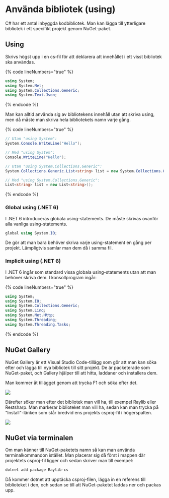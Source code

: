 # Använda bibliotek (using)

C# har ett antal inbyggda kodbibliotek. Man kan lägga till ytterligare bibliotek i ett specifikt projekt genom NuGet-paket.

## Using

Skrivs högst upp i en cs-fil för att deklarera att innehållet i ett visst bibliotek ska användas.

{% code lineNumbers="true" %}
```csharp
using System;
using System.Net;
using System.Collections.Generic;
using System.Text.Json;
```
{% endcode %}

Man kan alltid använda sig av bibliotekens innehåll utan att skriva using, men då måste man skriva hela bibliotekets namn varje gång.

{% code lineNumbers="true" %}
```csharp
// Utan "using System":
System.Console.WriteLine("Hello");

// Med "using System":
Console.WriteLine("Hello");

// Utan "using System.Collections.Generic":
System.Collections.Generic.List<string> list = new System.Collections.Generic.List<string>();

// Med "using System.Collections.Generic":
List<string> list = new List<string>();
```
{% endcode %}

### Global using (.NET 6)

I .NET 6 introduceras globala using-statements. De måste skrivas ovanför alla vanliga using-statements.

```csharp
global using System.IO;
```

De gör att man bara behöver skriva varje using-statement en gång per projekt. Lämpligtvis samlar man dem då i samma fil.

### Implicit using (.NET 6)

I .NET 6 ingår som standard vissa globala using-statements utan att man behöver skriva dem. I konsollprogram ingår:

{% code lineNumbers="true" %}
```csharp
using System;
using System.IO;
using System.Collections.Generic;
using System.Linq;
using System.Net.Http;
using System.Threading;
using System.Threading.Tasks;
```
{% endcode %}

## NuGet Gallery

NuGet Gallery är ett Visual Studio Code-tillägg som gör att man kan söka efter och lägga till nya bibliotek till sitt projekt. De är packeterade som NuGet-paket, och Gallery hjälper till att hitta, laddaner och installera dem.

Man kommer åt tillägget genom att trycka F1 och söka efter det.

![](<../.gitbook/assets/image (38).png>)

Därefter söker man efter det bibliotek man vill ha, till exempel Raylib eller Restsharp. Man markerar biblioteket man vill ha, sedan kan man trycka på "Install"-länken som står bredvid ens projekts csproj-fil i högerspalten.

![](<../.gitbook/assets/image (37) (1).png>)

## NuGet via terminalen

Om man känner till NuGet-paketets namn så kan man använda terminalkommandon istället. Man placerar sig då först i mappen där projektets csproj-fil ligger och sedan skriver man till exempel:

```powershell
dotnet add package Raylib-cs
```

Då kommer dotnet att upptäcka csproj-filen, lägga in en referens till biblioteket i den, och sedan se till att NuGet-paketet laddas ner och packas upp.
